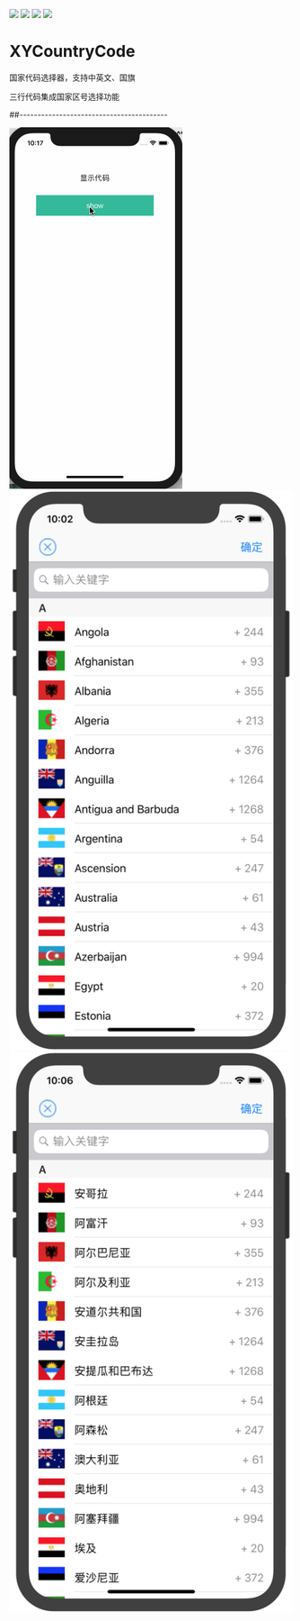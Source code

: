 ![](https://img.shields.io/badge/platform-iOS-red.svg) ![](https://img.shields.io/badge/language-Objective--C-orange.svg) ![](https://img.shields.io/cocoapods/v/XYCountryCode.svg?style=flat)
![](https://img.shields.io/badge/license-MIT%20License-brightgreen.svg)

# XYCountryCode

国家代码选择器，支持中英文、国旗

三行代码集成国家区号选择功能

##-----------------------------------------

![image](https://github.com/xllyll/XYCountryCode/blob/master/gif01.gif?raw=true)
![image](https://github.com/xllyll/XYCountryCode/blob/master/image2.png?raw=true)
![image](https://github.com/xllyll/XYCountryCode/blob/master/image3.png?raw=true)

